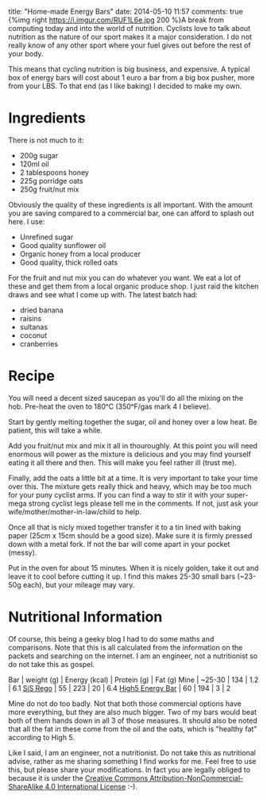 title: "Home-made Energy Bars"
date: 2014-05-10 11:57
comments: true
{%img right https://i.imgur.com/RUF1L6e.jpg 200 %}A break from computing today and into the world of nutrition. Cyclists love to talk about nutrition as the nature of our sport makes it a major consideration. I do not really know of any other sport where your fuel gives out before the rest of your body.
<!-- more -->

This means that cycling nutrition is big business, and expensive. A typical box of energy bars will cost about 1 euro a bar from a big box pusher, more from your LBS. To that end (as I like baking) I decided to make my own.

# Ingredients

There is not much to it:

- 200g sugar
- 120ml oil
- 2 tablespoons honey
- 225g porridge oats
- 250g fruit/nut mix

Obviously the quality of these ingredients is all important. With the amount you are saving compared to a commercial bar, one can afford to splash out here. I use:

- Unrefined sugar
- Good quality sunflower oil
- Organic honey from a local producer
- Good quality, thick rolled oats

For the fruit and nut mix you can do whatever you want. We eat a lot of these and get them from a local organic produce shop. I just raid the kitchen draws and see what I come up with. The latest batch had:

- dried banana
- raisins
- sultanas
- coconut
- cranberries

# Recipe

You will need a decent sized saucepan as you'll do all the mixing on the hob. Pre-heat the oven to 180ᵒC (350ᵒF/gas mark 4 I believe).

Start by gently melting together the sugar, oil and honey over a low heat. Be patient, this will take a while.

Add you fruit/nut mix and mix it all in thouroughly. At this point you will need enormous will power as the mixture is delicious and you may find yourself eating it all there and then. This will make you feel rather ill (trust me).

Finally, add the oats a little bit at a time. It is very important to take your time over this. The mixture gets really thick and heavy, which may be too much for your puny cyclist arms. If you can find a way to stir it with your super-mega strong cyclist legs please tell me in the comments. If not, just ask your wife/mother/mother-in-law/child to help.

Once all that is nicly mixed together transfer it to a tin lined with baking paper (25cm x 15cm should be a good size). Make sure it is firmly pressed down with a metal fork. If not the bar will come apart in your pocket (messy).

Put in the oven for about 15 minutes. When it is nicely golden, take it out and leave it to cool before cutting it up. I find this makes 25-30 small bars (~23-50g each), but your mileage may vary.

# Nutritional Information

Of course, this being a geeky blog I had to do some maths and comparisons. Note that this is all calculated from the information on the packets and searching on the internet. I am an engineer, not a nutritionist so do not take this as gospel.

 Bar | weight (g) | Energy (kcal) | Protein (g) | Fat (g) 
 Mine | ~25-30 | 134          | 1.2         | 6.1
 [SiS Rego](https://www.scienceinsport.com/sis-products/sis-rego-range/sis-rego-protein/sis-rego-protein-bar-choc-peanut-55g/) | 55 | 223 | 20 | 6.4 
 [High5 Energy Bar](https://highfive.co.uk/product/energy/energybar) | 60 | 194 | 3 | 2 

Mine do not do too badly. Not that both those commercial options have more everything, but they are also much bigger. Two of my bars would beat both of them hands down in all 3 of those measures. It should also be noted that all the fat in these come from the oil and the oats, which is "healthy fat" according to High 5.

Like I said, I am an engineer, not a nutritionist. Do not take this as nutritional advise, rather as me sharing something I find works for me. Feel free to use this, but please share your modifications. In fact you are legally obliged to because it is under the [Creative Commons Attribution-NonCommercial-ShareAlike 4.0 International License](https://creativecommons.org/licenses/by-nc-sa/4.0/) :-).

